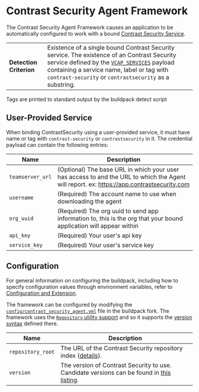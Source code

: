 # Contrast Security Agent Framework
The Contrast Security Agent Framework causes an application to be automatically configured to work with a bound [Contrast Security Service][].

<table>
  <tr>
    <td><strong>Detection Criterion</strong></td><td>Existence of a single bound Contrast Security service. The existence of an Contrast Security service defined by the <a href="http://docs.cloudfoundry.org/devguide/deploy-apps/environment-variable.html#VCAP-SERVICES"><code>VCAP_SERVICES</code></a> payload containing a service name, label or tag with <code>contrast-security</code> or <code>contrastsecurity</code> as a substring.
</td>
  </tr>
</table>
Tags are printed to standard output by the buildpack detect script

## User-Provided Service
When binding ContrastSecurity using a user-provided service, it must have name or tag with `contrast-security` or `contrastsecurity` in it. The credential payload can contain the following entries:

| Name | Description
| ---- | -----------
| `teamserver_url` | (Optional) The base URL in which your user has access to and the URL to which the Agent will report. ex: https://app.contrastsecurity.com
| `username` | (Required) The account name to use when downloading the agent
| `org_uuid` | (Required) The org uuid to send app information to, this is the org that your bound application will appear within
| `api_key` | (Required) Your user's api key
| `service_key` | (Required) Your user's service key


## Configuration
For general information on configuring the buildpack, including how to specify configuration values through environment variables, refer to [Configuration and Extension][].

The framework can be configured by modifying the [`config/contrast_security_agent.yml`][] file in the buildpack fork. The framework uses the [`Repository` utility support][repositories] and so it supports the [version syntax][] defined there.

| Name | Description
| ---- | -----------
| `repository_root` | The URL of the Contrast Security repository index ([details][repositories]).
| `version` | The version of Contrast Security to use. Candidate versions can be found in [this listing][].

[Contrast Security]: https://www.contrastsecurity.com
[Configuration and Extension]: ../README.md#configuration-and-extension
[Contrast Security Service]: https://www.contrastsecurity.com
[`config/contrast_security_agent.yml`]: ../config/contrast_security_agent.yml
[Configuration and Extension]: ../README.md#configuration-and-extension
[repositories]: extending-repositories.md
[this listing]: https://artifacts.contrastsecurity.com/agents/java/index.yml
[version syntax]: extending-repositories.md#version-syntax-and-ordering